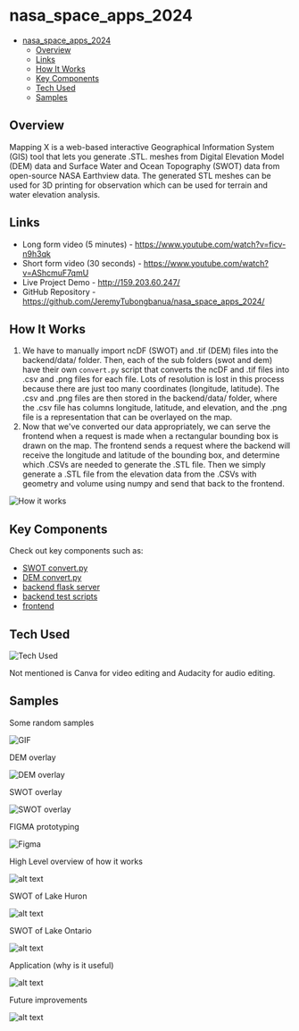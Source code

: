 # nasa_space_apps_2024

- [nasa_space_apps_2024](#nasa-space-apps-2024)
  - [Overview](#overview)
  - [Links](#links)
  - [How It Works](#how-it-works)
  - [Key Components](#key-components)
  - [Tech Used](#tech-used)
  - [Samples](#samples)

## Overview

Mapping X is a web-based interactive Geographical Information System (GIS) tool that lets you generate .STL. meshes from Digital Elevation Model (DEM) data and Surface Water and Ocean Topography (SWOT) data from open-source NASA Earthview data. The generated STL meshes can be used for 3D printing for observation which can be used for terrain and water elevation analysis.

## Links

- Long form video (5 minutes) - <https://www.youtube.com/watch?v=ficv-n9h3qk>
- Short form video (30 seconds) - <https://www.youtube.com/watch?v=AShcmuF7qmU>
- Live Project Demo - <http://159.203.60.247/>
- GitHub Repository - <https://github.com/JeremyTubongbanua/nasa_space_apps_2024/>

## How It Works

1. We have to manually import ncDF (SWOT) and .tif (DEM) files into the backend/data/ folder. Then, each of the sub folders (swot and dem) have their own `convert.py` script that converts the ncDF and .tif files into .csv and .png files for each file. Lots of resolution is lost in this process because there are just too many coordinates (longitude, latitude). The .csv and .png files are then stored in the backend/data/ folder, where the .csv file has columns longitude, latitude, and elevation, and the .png file is a representation that can be overlayed on the map.
2. Now that we've converted our data appropriately, we can serve the frontend when a request is made when a rectangular bounding box is drawn on the map. The frontend sends a request where the backend will receive the longitude and latitude of the bounding box, and determine which .CSVs are needed to generate the .STL file. Then we simply generate a .STL file from the elevation data from the .CSVs with geometry and volume using numpy and send that back to the frontend.

![How it works](./assets/EGqX8QF.png)

## Key Components

Check out key components such as:

- [SWOT convert.py](./backend/data/swot/convert.py)
- [DEM convert.py](./backend/data/dem/convert.py)
- [backend flask server](./backend/server.py)
- [backend test scripts](./backend/tests)
- [frontend](./my-map-app/)

## Tech Used

![Tech Used](./assets/5ybQ913.png)

Not mentioned is Canva for video editing and Audacity for audio editing.

## Samples

Some random samples

![GIF](./assets/giphy.gif)

DEM overlay

![DEM overlay](./assets/hTwP5hK.png)

SWOT overlay

![SWOT overlay](./assets/nLlCS8E.png)

FIGMA prototyping

![Figma](./assets/xLHJ1nM.png)

High Level overview of how it works

![alt text](./assets/image.png)

SWOT of Lake Huron

![alt text](./assets/image-1.png)

SWOT of Lake Ontario

![alt text](./assets/image-2.png)

Application (why is it useful)

![alt text](./assets/image-3.png)

Future improvements

![alt text](./assets/image-4.png)
